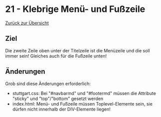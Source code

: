 21 - Klebrige Menü- und Fußzeile
================================

[Zurück zur Übersicht][MAIN]

Ziel
----

Die zweite Zeile oben unter der Titelzeile
ist die Menüzeile und die soll immer sein!
Gleiches auch für die Fußzeile unten!

Änderungen
----------

Grob sind diese Änderungen erforderlich:

- stuttgart.css: Bei "#navbarmd" und "#footermd"
  müssen die Attribute "sticky" und "top"/"bottom" gesetzt werden
- index.html: Menü- und Fußzeile müssen Toplevel-Elemente
  sein, sie dürfen nicht innerhalb der DIV-Elemente liegen!

[MAIN]:      ../README.md
